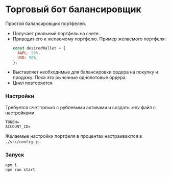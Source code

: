 

# Торговый бот балансировщик
Простой балансировщик портфелей.
- Получает реальный портфель на счете.
- Приводит его к желаемому портфелю.
    Пример желаемого портфеля:
    ```js
    const desiredWallet = {
      AAPL: 50%,
      USD: 50%,
    };
    ```
- Выставляет необходимые для балансировки ордера на покупку и продажу. Пока это рыночные однолотовые ордера.
- Цикл повторяется
### Настройки
Требуется счет только с рублевыми активами и создать .env файл с настройками
```
TOKEN=
ACCOUNT_ID=
```

Желаемые настройки портфеля в процентах настраиваются в `./src/config.js`.
### Запуск
```
npm i
npm run start
```
